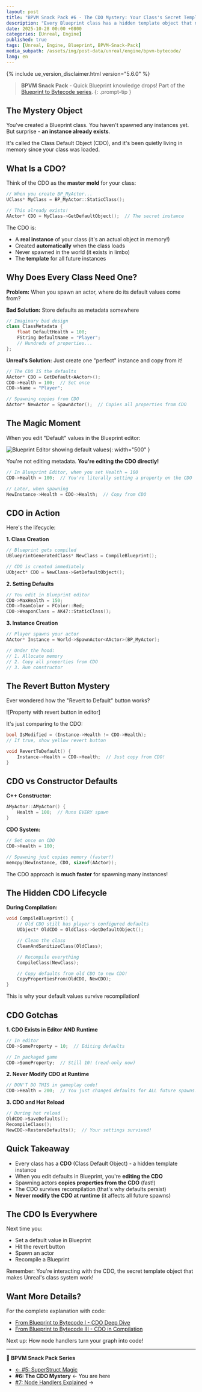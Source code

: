 ```yaml
---
layout: post
title: "BPVM Snack Pack #6 - The CDO Mystery: Your Class's Secret Template"
description: "Every Blueprint class has a hidden template object that nobody talks about. Meet the CDO - the mysterious instance that defines what 'default' really means."
date: 2025-10-28 00:00 +0800
categories: [Unreal, Engine]
published: true
tags: [Unreal, Engine, Blueprint, BPVM-Snack-Pack]
media_subpath: /assets/img/post-data/unreal/engine/bpvm-bytecode/
lang: en
---
```


{% include ue_version_disclaimer.html version="5.6.0" %}

> **BPVM Snack Pack** - Quick Blueprint knowledge drops! Part of the [Blueprint to Bytecode series](/posts/bpvm-bytecode-I/).
{: .prompt-tip }

## The Mystery Object

You've created a Blueprint class. You haven't spawned any instances yet. But surprise - **an instance already exists**.

It's called the Class Default Object (CDO), and it's been quietly living in memory since your class was loaded.

## What Is a CDO?

Think of the CDO as the **master mold** for your class:

```cpp
// When you create BP_MyActor...
UClass* MyClass = BP_MyActor::StaticClass();

// This already exists!
AActor* CDO = MyClass->GetDefaultObject();  // The secret instance
```

The CDO is:
- A **real instance** of your class (it's an actual object in memory!)
- Created **automatically** when the class loads
- Never spawned in the world (it exists in limbo)
- The **template** for all future instances

## Why Does Every Class Need One?

**Problem:** When you spawn an actor, where do its default values come from?

**Bad Solution:** Store defaults as metadata somewhere
```cpp
// Imaginary bad design
class ClassMetadata {
    float DefaultHealth = 100;
    FString DefaultName = "Player";
    // Hundreds of properties...
};
```

**Unreal's Solution:** Just create one "perfect" instance and copy from it!
```cpp
// The CDO IS the defaults
AActor* CDO = GetDefault<AActor>();
CDO->Health = 100;  // Set once
CDO->Name = "Player";

// Spawning copies from CDO
AActor* NewActor = SpawnActor();  // Copies all properties from CDO
```

## The Magic Moment

When you edit "Default" values in the Blueprint editor:

![Blueprint Editor showing default values](bytecode_hitcompile.png){: width="500" }

You're not editing metadata. **You're editing the CDO directly!**

```cpp
// In Blueprint Editor, when you set Health = 100
CDO->Health = 100;  // You're literally setting a property on the CDO

// Later, when spawning
NewInstance->Health = CDO->Health;  // Copy from CDO
```

## CDO in Action

Here's the lifecycle:

**1. Class Creation**
```cpp
// Blueprint gets compiled
UBlueprintGeneratedClass* NewClass = CompileBlueprint();

// CDO is created immediately
UObject* CDO = NewClass->GetDefaultObject();
```

**2. Setting Defaults**
```cpp
// You edit in Blueprint editor
CDO->MaxHealth = 150;
CDO->TeamColor = FColor::Red;
CDO->WeaponClass = AK47::StaticClass();
```

**3. Instance Creation**
```cpp
// Player spawns your actor
AActor* Instance = World->SpawnActor<AActor>(BP_MyActor);

// Under the hood:
// 1. Allocate memory
// 2. Copy all properties from CDO
// 3. Run constructor
```

## The Revert Button Mystery

Ever wondered how the "Revert to Default" button works?

![Property with revert button in editor]

It's just comparing to the CDO:
```cpp
bool IsModified = (Instance->Health != CDO->Health);
// If true, show yellow revert button

void RevertToDefault() {
    Instance->Health = CDO->Health;  // Just copy from CDO!
}
```

## CDO vs Constructor Defaults

**C++ Constructor:**
```cpp
AMyActor::AMyActor() {
    Health = 100;  // Runs EVERY spawn
}
```

**CDO System:**
```cpp
// Set once on CDO
CDO->Health = 100;

// Spawning just copies memory (faster!)
memcpy(NewInstance, CDO, sizeof(AActor));
```

The CDO approach is **much faster** for spawning many instances!

## The Hidden CDO Lifecycle

**During Compilation:**
```cpp
void CompileBlueprint() {
    // Old CDO still has player's configured defaults
    UObject* OldCDO = OldClass->GetDefaultObject();

    // Clean the class
    CleanAndSanitizeClass(OldClass);

    // Recompile everything
    CompileClass(NewClass);

    // Copy defaults from old CDO to new CDO!
    CopyPropertiesFrom(OldCDO, NewCDO);
}
```

This is why your default values survive recompilation!

## CDO Gotchas

**1. CDO Exists in Editor AND Runtime**
```cpp
// In editor
CDO->SomeProperty = 10;  // Editing defaults

// In packaged game
CDO->SomeProperty;  // Still 10! (read-only now)
```

**2. Never Modify CDO at Runtime**
```cpp
// DON'T DO THIS in gameplay code!
CDO->Health = 200;  // You just changed defaults for ALL future spawns!
```

**3. CDO and Hot Reload**
```cpp
// During hot reload
OldCDO->SaveDefaults();
RecompileClass();
NewCDO->RestoreDefaults();  // Your settings survived!
```

## Quick Takeaway

- Every class has a **CDO** (Class Default Object) - a hidden template instance
- When you edit defaults in Blueprint, you're **editing the CDO**
- Spawning actors **copies properties from the CDO** (fast!)
- The CDO survives recompilation (that's why defaults persist)
- **Never modify the CDO at runtime** (it affects all future spawns)

## The CDO Is Everywhere

Next time you:
- Set a default value in Blueprint
- Hit the revert button
- Spawn an actor
- Recompile a Blueprint

Remember: You're interacting with the CDO, the secret template object that makes Unreal's class system work!

## Want More Details?

For the complete explanation with code:
- [From Blueprint to Bytecode I - CDO Deep Dive](/posts/bpvm-bytecode-I/#cdo)
- [From Blueprint to Bytecode III - CDO in Compilation](/posts/bpvm-bytecode-III/#clean-and-sanitize-class)

Next up: How node handlers turn your graph into code!

---

**🍿 BPVM Snack Pack Series**
- [← #5: SuperStruct Magic](/posts/bpvm-snack-05-superstruct-magic/)
- **#6: The CDO Mystery** ← You are here
- [#7: Node Handlers Explained](/posts/bpvm-snack-07-node-handlers/) →